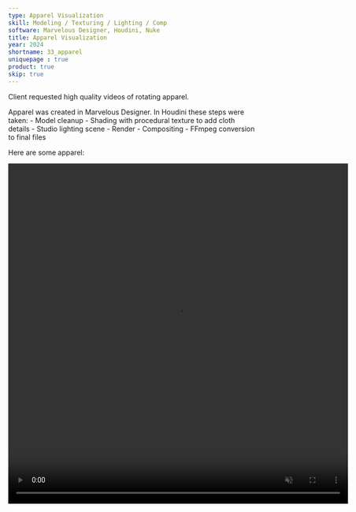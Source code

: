```yaml
---
type: Apparel Visualization
skill: Modeling / Texturing / Lighting / Comp
software: Marvelous Designer, Houdini, Nuke
title: Apparel Visualization
year: 2024
shortname: 33_apparel
uniquepage : true 
product: true
skip: true
---
```

<p>
    Client requested high quality videos of rotating apparel.
</p>
<p>
    Apparel was created in Marvelous Designer. 
    In Houdini these steps were taken:
     - Model cleanup
     - Shading with procedural texture to add cloth details
     - Studio lighting scene
     - Render
     - Compositing
     - FFmpeg conversion to final files

</p>

<p>Here are some apparel:</p>
<video width="690" height="690" autoplay loop muted>
    <source src="../assets/images/portfolio/33_apparel/cloth_mozaic.mp4" class="zoomportfolio img-fluid" alt="">
</video>

